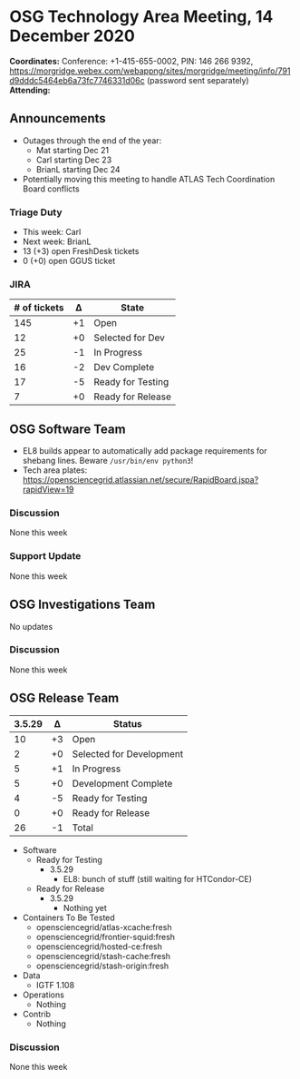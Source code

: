 # OSG Technology Area Meeting, 14 December 2020

**Coordinates:** Conference: +1-415-655-0002, PIN: 146 266 9392, <https://morgridge.webex.com/webappng/sites/morgridge/meeting/info/791d9dddc5464eb6a73fc7746331d06c> (password sent separately)  
**Attending:**   


## Announcements

-   Outages through the end of the year:  
    -   Mat starting Dec 21
    -   Carl starting Dec 23
    -   BrianL starting Dec 24
-   Potentially moving this meeting to handle ATLAS Tech Coordination Board conflicts


### Triage Duty

-   This week: Carl
-   Next week: BrianL
-   13 (+3) open FreshDesk tickets
-   0 (+0) open GGUS ticket


### JIRA

| # of tickets | &Delta; | State             |
|------------ |------- |----------------- |
| 145          | +1      | Open              |
| 12           | +0      | Selected for Dev  |
| 25           | -1      | In Progress       |
| 16           | -2      | Dev Complete      |
| 17           | -5      | Ready for Testing |
| 7            | +0      | Ready for Release |


## OSG Software Team

-   EL8 builds appear to automatically add package requirements for shebang lines. Beware `/usr/bin/env python3`!
-   Tech area plates: <https://opensciencegrid.atlassian.net/secure/RapidBoard.jspa?rapidView=19>


### Discussion

None this week  


### Support Update

None this week  


## OSG Investigations Team

No updates  


### Discussion

None this week  


## OSG Release Team

| 3.5.29 | &Delta; | Status                   |
| ------ | ------- | ------------------------ |
| 10     | +3      | Open                     |
| 2      | +0      | Selected for Development |
| 5      | +1      | In Progress              |
| 5      | +0      | Development Complete     |
| 4      | -5      | Ready for Testing        |
| 0      | +0      | Ready for Release        |
| 26     | -1      | Total                    |

-   Software  
    -   Ready for Testing  
        -   3.5.29  
            -   EL8: bunch of stuff (still waiting for HTCondor-CE)
    -   Ready for Release  
        -   3.5.29  
            -   Nothing yet
-   Containers To Be Tested
    -   opensciencegrid/atlas-xcache:fresh
    -   opensciencegrid/frontier-squid:fresh
    -   opensciencegrid/hosted-ce:fresh
    -   opensciencegrid/stash-cache:fresh
    -   opensciencegrid/stash-origin:fresh
-   Data  
    -   IGTF 1.108
-   Operations  
    -   Nothing
-   Contrib  
    -   Nothing


### Discussion

None this week  
